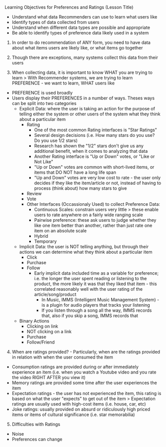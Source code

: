 <!-- Where does the data that drives Recommender Systems, come from? How is it collected? -->  

Learning Objectives for Preferences and Ratings (Lesson Title)
 - Understand what data Recommenders can use to learn what users like 
 - Identify types of data collected from users 
 - Understand when different data types are possible and appropriate 
 - Be able to identify types of preference data likely used in a system 

1. In order to do recommendation of ANY form, you need to have data about what items users are likely like, or what items go together 

2. Though there are exceptions, many systems collect this data from their users 

3. When collecting data, it is important to know WHAT you are trying to learn > With Recommender systems, we are trying to learn PREFERENCE - we want to learn, WHAT users like 
  - PREFERENCE is used broadly 
  - Users display their PREFERENCES in a number of ways. Theses ways can be split into two categories 
    - Explicit Data: where the user is taking an action for the purpose of telling either the system or other users of the system what they think about a particular item 
      - Rating
        - One of the most common Rating interfaces is "Star Ratings" 
        - Several design decisions (i.e. How many stars do you use? Do you use 1/2 stars)
        - Research has shown the "1/2" stars don't give us any additional benefit, when it comes to analyzing that data
        - Another Rating interface is "Up or Down" votes, or "Like or Not Like"
        - "Up or Down" votes are common with short-lived items, or items that DO NOT have a long life span 
        - "Up and Down" votes are very low cost to rate - the user only decides if they like the item/article or not, instead of having to process (think about) how many stars to give 
      - Review
      - Vote
      - Other Interfaces (Occassionaly Used) to collect Preference Data:
        - Continuous Scales: constrain users very little > these enable users to rate anywhere on a fairly wide ranging scale 
        - Pairwise preference: these ask users to judge whether they like one item better than another, rather than just rate one item on an absolute scale  
        - Hybrid
        - Temporary
    - Implicit Data: the user is NOT telling anything, but through their actions we can determine what they think about a particular item 
      - Click 
      - Purchase 
      - Follow 
        - Early implicit data included time as a variable for preference; i.e. the longer the user spent reading or listening to the product, the more likely it was that they liked that item - this correlated reasonably well with the user rating of the article/song/product
          - In Music, IMMS (Intelligent Music Management System) - is a plugin for audio players that tracks your listening 
          - If you listen through a song all the way, IMMS records that, also if you skip a song, IMMS records that 
    - Binary Actions 
      - Clicking on link
      - NOT clicking on a link 
      - Purchase 
      - Follow/Friend 
      
4. When are ratings provided? - Particularly, when are the ratings provided in relation with when the user consumed the item
  - Consumption ratings are provided during or after immediately experience an item (i.e. when you watch a Youtube video and you rate the video RIGHT AFTER you view it)
  - Memory ratings are provided some time after the user experiences the item 
  - Expectation ratings - the user has not experienced the item, this rating is based on what the user "expects" to get out of the item > Expectation ratings are usually used with high-cost items (i.e. house, car, etc)
  - Joke ratings: usually provided on absurd or ridiculously high priced items or items of cultural significance (i.e. star memorabilia)
  
5. Difficulties with Ratings 
  - Noise
  - Preferences can change
  
      
      
      
      
      
      
      
      
      
      
      
      
      
      
      
      
      
      
      
      
      
      
